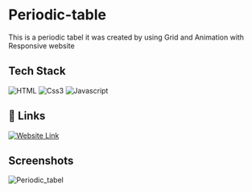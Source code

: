 
# Periodic-table

This is a periodic tabel it was created by using Grid and Animation with Responsive website


## Tech Stack

![HTML](https://img.shields.io/badge/HTML-239120?style=for-the-badge&logo=html5&logoColor=white) ![Css3](https://img.shields.io/badge/CSS3-1572B6?style=for-the-badge&logo=css3&logoColor=white) ![Javascript](https://shields.io/badge/JavaScript-F7DF1E?logo=JavaScript&logoColor=000&style=flat-square)

## 🔗 Links
[![Website Link](https://img.shields.io/badge/my_portfolio-000?style=for-the-badge&logo=ko-fi&logoColor=white)](https://periodictableanimation.netlify.app/)

## Screenshots

![Periodic_tabel](https://github.com/vetrikumar4/Periodic-tabel/assets/46168078/f85122fc-4fee-4331-aaf1-5ccb340dac6d)


